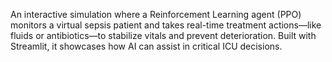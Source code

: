 An interactive simulation where a Reinforcement Learning agent (PPO) monitors a virtual sepsis patient and takes real-time treatment actions—like fluids or antibiotics—to stabilize vitals and prevent deterioration. Built with Streamlit, it showcases how AI can assist in critical ICU decisions.
